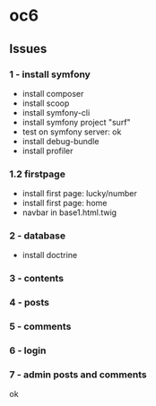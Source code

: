 # oc6

## Issues

### 1 - install symfony

- install composer
- install scoop
- install symfony-cli
- install symfony project "surf"
- test on symfony server: ok
- install debug-bundle
- install profiler

### 1.2 firstpage

- install first page: lucky/number
- install first page: home
- navbar in base1.html.twig

### 2 - database

- install doctrine

### 3 - contents

### 4 - posts

### 5 - comments

### 6 - login

### 7 - admin posts and comments

ok

